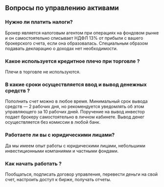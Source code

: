 
## Вопросы по управлению активами


### Нужно ли платить налоги?
Брокер является налоговым агентом при операциях на фондовом рынке и он самостоятельно списывает НДФЛ 13% от прибыли с вашего брокерского счета, если она образовалась. Специальным образом подавать декларацию о доходах нет необходимости.     


### Какое используется кредитное плечо при торговле ?
Плечи в торговле не используются.


### В какие сроки осуществляется ввод и вывод денежных средств ?
Пополнить счет можно в любое время. Минимальный срок вывода средств — 2 рабочих дня, но рекомендуется уведомлять об этом управляющего за 10 рабочих дней. Поручение на вывод инвестор подает брокеру самостоятельно в личном кабинете. Вывод денег осуществляется без комиссии в любой банк. 


### Работаете ли вы с юридическими лицами?
Да мы имеем опыт работы с юридическими лицами, небольшими инвестиционными компаниями и частными фондами.


### Как начать работать ?
Пообщаться, подписать договор управления, перевести деньги на свой счет, настроить доступ к бирже, получать отчеты.

